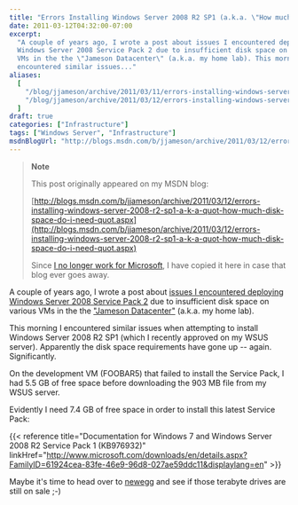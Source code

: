 ```yaml
---
title: "Errors Installing Windows Server 2008 R2 SP1 (a.k.a. \"How much disk space do I need?!\")"
date: 2011-03-12T04:32:00-07:00
excerpt:
  "A couple of years ago, I wrote a post about issues I encountered deploying
  Windows Server 2008 Service Pack 2 due to insufficient disk space on various
  VMs in the the \"Jameson Datacenter\" (a.k.a. my home lab). This morning I
  encountered similar issues..."
aliases:
  [
    "/blog/jjameson/archive/2011/03/11/errors-installing-windows-server-2008-r2-sp1-a-k-a-quot-how-much-disk-space-do-i-need-quot.aspx",
    "/blog/jjameson/archive/2011/03/12/errors-installing-windows-server-2008-r2-sp1-a-k-a-quot-how-much-disk-space-do-i-need-quot.aspx",
  ]
draft: true
categories: ["Infrastructure"]
tags: ["Windows Server", "Infrastructure"]
msdnBlogUrl: "http://blogs.msdn.com/b/jjameson/archive/2011/03/12/errors-installing-windows-server-2008-r2-sp1-a-k-a-quot-how-much-disk-space-do-i-need-quot.aspx"
---
```


> **Note**
>
> This post originally appeared on my MSDN blog:
>
> [http://blogs.msdn.com/b/jjameson/archive/2011/03/12/errors-installing-windows-server-2008-r2-sp1-a-k-a-quot-how-much-disk-space-do-i-need-quot.aspx](http://blogs.msdn.com/b/jjameson/archive/2011/03/12/errors-installing-windows-server-2008-r2-sp1-a-k-a-quot-how-much-disk-space-do-i-need-quot.aspx)
>
> Since
> [I no longer work for Microsoft](/blog/jjameson/2011/09/02/last-day-with-microsoft),
> I have copied it here in case that blog ever goes away.

A couple of years ago, I wrote a post about
[issues I encountered deploying Windows Server 2008 Service Pack 2](/blog/jjameson/2009/06/01/errors-installing-windows-server-2008-sp2)
due to insufficient disk space on various VMs in the the
["Jameson Datacenter"](/blog/jjameson/2009/09/14/the-jameson-datacenter) (a.k.a.
my home lab).

This morning I encountered similar issues when attempting to install Windows
Server 2008 R2 SP1 (which I recently approved on my WSUS server). Apparently the
disk space requirements have gone up -- again. Significantly.

On the development VM (FOOBAR5) that failed to install the Service Pack, I had
5.5 GB of free space before downloading the 903 MB file from my WSUS server.

Evidently I need 7.4 GB of free space in order to install this latest Service
Pack:

{{< reference
title="Documentation for Windows 7 and Windows Server 2008 R2 Service Pack 1 (KB976932)"
linkHref="http://www.microsoft.com/downloads/en/details.aspx?FamilyID=61924cea-83fe-46e9-96d8-027ae59ddc11&displaylang=en" >}}

Maybe it's time to head over to [newegg](http://www.newegg.com) and see if those
terabyte drives are still on sale ;-)
